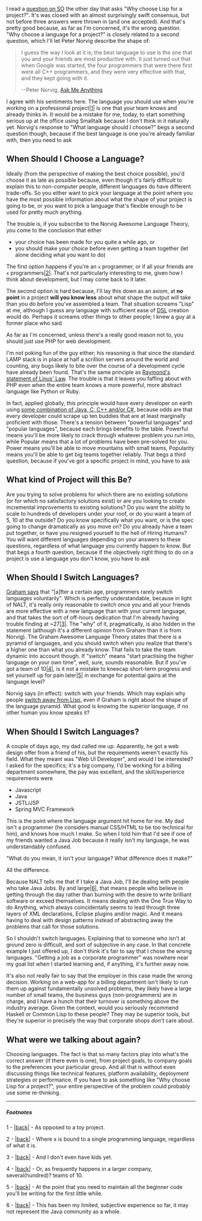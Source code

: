 I read a [question on SO](http://stackoverflow.com/questions/9286318/why-choose-lisp-for-a-project) the other day that asks "Why choose Lisp for a project?". It's was closed with an almost surprisingly swift consensus, but not before three answers were thrown in (and one accepted). And that's pretty good because, as far as I'm concerned, it's the wrong question. "Why choose a language for a project?" is closely related to a second question, which I'll let Peter Norvig describe the shape of:

> I guess the way I look at it is; the best language to use is the one that you and your friends are most productive with. It just turned out that when Google was started, the four programmers that were there first were all C++ programmers, and they were very effective with that, and they kept going with it.   
>   
> --Peter Norvig, [Ask Me Anything](http://www.youtube.com/watch?v=hE7k0_9k0VA#t=03m10s)  

I agree with his sentiments here. The language you should use when you're working on a professional project<a name="note-Thu-Feb-16-222424EST-2012"></a>[|1|](#foot-Thu-Feb-16-222424EST-2012) is one that your team knows and already thinks in. It would be a mistake for me, today, to start something serious up at the office using Smalltalk because I don't think in it naturally yet. Norvig's response to "What language should I choose?" begs a second question though, because if the best language is one you're already familiar with, then you need to ask

## <a name="when-should-i-choose-a-language" href="#when-should-i-choose-a-language"></a>When Should I Choose a Language?

Ideally (from the perspective of making the best choice possible), you'd choose it as late as possible because, even though it's fairly difficult to explain this to non-computer people, different languages do have different trade-offs. So you either want to pick your language at the point where you have the most possible information about what the shape of your project is going to be, or you want to pick a language that's flexible enough to be used for pretty much anything.

The trouble is, if you subscribe to the Norvig Awesome Language Theory, you come to the conclusion that either

-   your choice has been made for you quite a while ago, or
-   you should make your choice before even getting a team together (let alone deciding what you want to do)

The first option happens if you're an `x` programmer, or if all your friends are `x` programmers<a name="note-Thu-Feb-16-222540EST-2012"></a>[|2|](#foot-Thu-Feb-16-222540EST-2012). That's not particularly interesting to me, given how I think about development, but I may come back to it later.

The second option is hard because, I'll lay this down as an axiom, at **no point** in a project **will you know less** about what shape the output will take than you do before you've assembled a team. That situation screams "Lisp" at me, although I guess any language with sufficient ease of [DSL](http://en.wikipedia.org/wiki/Domain-specific_language) creation would do. Perhaps it screams other things to other people; I knew a guy at a former place who said

As far as I'm concerned, unless there's a really good reason not to, you should just use PHP for web development.

I'm not poking fun of the guy either; his reasoning is that since the standard LAMP stack is in place at half a scrillion servers around the world and counting, any bugs likely to bite over the course of a development cycle have already been found. That's the same principle as [Raymond's statement of Linus' Law](http://en.wikipedia.org/wiki/Linus'_Law#By_Eric_Raymond). The trouble is that it leaves you faffing about with PHP even when the entire team knows a more powerful, more abstract language like Python or Ruby.

In fact, applied globally, this principle would have every developer on earth using [some combination of Java, C, C++ and/or C#](http://www.tiobe.com/index.php/content/paperinfo/tpci/index.html), because odds are that every developer could scrape up ten buddies that are at least marginally proficient with those. There's a tension between "powerful languages" and "popular languages", because each brings benefits to the table. Powerful means you'll be more likely to crack through whatever problem you run into, while Popular means that a lot of problems have been pre-solved for you. Power means you'll be able to move mountains with small teams, Popularity means you'll be able to get big teams together reliably. That begs a third question, because if you've got a specific project in mind, you have to ask

## <a name="what-kind-of-project-will-this-be" href="#what-kind-of-project-will-this-be"></a>What kind of Project will this Be?

Are you trying to solve problems for which there are no existing solutions (or for which no satisfactory solutions exist) or are you looking to create incremental improvements to existing solutions? Do you want the ability to scale to hundreds of developers under your roof, or do you want a team of 5, 10 at the outside? Do you know specifically what you want, or is the spec going to change dramatically as you move on? Do you already have a team put together, or have you resigned yourself to the hell of Hiring Humans? You will want different languages depending on your answers to these questions, regardless of what language you currently happen to know. But that begs a fourth question, because if the objectively right thing to do on a project is use a language you don't know, you have to ask

## <a name="when-should-i-switch-languages" href="#when-should-i-switch-languages"></a>When Should I Switch Languages?

[Graham says](http://www.paulgraham.com/avg.html) that "[a]fter a certain age, programmers rarely switch languages voluntarily". Which is perfectly understandable, because in light of NALT, it's really only reasonable to switch once you and all your friends are more effective with a new language than with your current language, and that takes the sort of off-hours dedication that I'm already having trouble finding at ~27<a name="note-Thu-Feb-16-222928EST-2012"></a>[|3|](#foot-Thu-Feb-16-222928EST-2012). The "why" of it, pragmatically, is also hidden in the statement (although it's a different opinion from Graham than it is from Norvig). The Graham Awesome Language Theory states that there is a pyramid of languages, and you should switch when you realize that there's a higher one than what you already know. That fails to take the team dynamic into account though. If "switch" means "start practising the higher language on your own time", well, sure, sounds reasonable. But if you've got a team of 10<a name="note-Thu-Feb-16-223158EST-2012"></a>[|4|](#foot-Thu-Feb-16-223158EST-2012), is it not a mistake to kneecap short-term progress and set yourself up for pain later<a name="note-Thu-Feb-16-223219EST-2012"></a>[|5|](#foot-Thu-Feb-16-223219EST-2012) in exchange for potential gains at the language level?

Norvig says (in effect): switch with your friends. Which may explain why people [switch away from Lisp](http://www.aaronsw.com/weblog/rewritingreddit), even if Graham is right about the shape of the language pyramid. What good is knowing the superior language, if no other human you know speaks it?

## <a name="when-should-i-switch-languages" href="#when-should-i-switch-languages"></a>When Should **I** Switch Languages?

A couple of days ago, my dad called me up. Apparently, he got a web design offer from a friend of his, but the requirements weren't exactly his field. What they meant was "Web UI Developer", and would I be interested? I asked for the specifics; it's a big company, I'd be working for a billing department somewhere, the pay was excellent, and the skill/experience requirements were


-   Javascript
-   Java
-   JSTL/JSP
-   Spring MVC Framework


This is the point where the language argument hit home for me. My dad isn't a programmer (he considers manual CSS/HTML to be too technical for him), and knows how much I make. So when I told him that I'd see if one of my friends wanted a Java Job because it really isn't my language, he was understandably confused.

"What do you mean, it isn't your language? What difference does it make?"

All the difference.

Because NALT tells me that if I take a Java Job, I'll be dealing with people who take Java Jobs. By and large<a name="note-Thu-Feb-16-223347EST-2012"></a>[|6|](#foot-Thu-Feb-16-223347EST-2012), that means people who believe in getting through the day rather than burning with the desire to write brilliant software or exceed themselves. It means dealing with the One True Way to do Anything, which always coincidentally seems to lead through three layers of XML declarations, Eclipse plugins and/or magic. And it means having to deal with design patterns instead of abstracting away the problems that call for those solutions.

So I shouldn't switch languages. Explaining that to someone who isn't at ground zero is difficult, and sort of subjective in any case. In that concrete example I just offered up, I don't think it's fair to say that I chose the wrong languages. "Getting a job as a corporate programmer" was nowhere near my goal list when I started learning and, if anything, it's further away now.

It's also not really fair to say that the employer in this case made the wrong decision. Working on a web-app for a billing department isn't likely to run them up against fundamentally unsolved problems, they likely have a large number of small teams, the business guys (non-programmers) are in charge, and I have a hunch that their turnover is something above the industry average. Given the context, would you seriously recommend Haskell or Common Lisp to these people? They may be superior tools, but they're superior in precisely the way that corporate shops *don't* care about.

## <a name="what-were-we-talking-about-again" href="#what-were-we-talking-about-again"></a>What were we talking about again?

Choosing languages. The fact is that so many factors play into what's the correct answer (if there even is one), from project goals, to company goals to the preferences your particular group. And all that is without even discussing things like technical features, platform availability, deployment strategies or performance. If you have to ask something like "Why choose Lisp for a project?", your entire perspective of the problem could probably use some re-thinking.


* * *
##### Footnotes

1 - <a name="foot-Thu-Feb-16-222424EST-2012"></a>[|back|](#note-Thu-Feb-16-222424EST-2012) - As opposed to a toy project.

2 - <a name="foot-Thu-Feb-16-222540EST-2012"></a>[|back|](#note-Thu-Feb-16-222540EST-2012) - Where x is bound to a single programming language, regardless of what it is.

3 - <a name="foot-Thu-Feb-16-222928EST-2012"></a>[|back|](#note-Thu-Feb-16-222928EST-2012) - And I don't even have kids yet.

4 - <a name="foot-Thu-Feb-16-223158EST-2012"></a>[|back|](#note-Thu-Feb-16-223158EST-2012) - Or, as frequently happens in a larger company, several(hundred)? teams of 10.

5 - <a name="foot-Thu-Feb-16-223219EST-2012"></a>[|back|](#note-Thu-Feb-16-223219EST-2012) - At the point that you need to maintain all the beginner code you'll be writing for the first little while.

6 - <a name="foot-Thu-Feb-16-223347EST-2012"></a>[|back|](#note-Thu-Feb-16-223347EST-2012) - This has been my limited, subjective experience so far, it may not represent the Java community as a whole.
